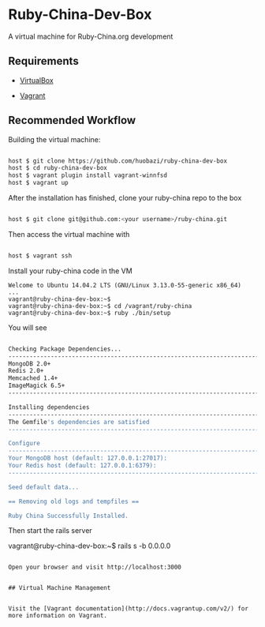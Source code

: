 # Ruby-China-Dev-Box
A virtual machine for Ruby-China.org development

## Requirements

* [VirtualBox](https://www.virtualbox.org)

* [Vagrant](http://vagrantup.com)


## Recommended Workflow

Building the virtual machine:

```bash

host $ git clone https://github.com/huobazi/ruby-china-dev-box
host $ cd ruby-china-dev-box
host $ vagrant plugin install vagrant-winnfsd
host $ vagrant up

```

After the installation has finished, clone your ruby-china repo to the box

```bash

host $ git clone git@github.com:<your username>/ruby-china.git

```

Then access the virtual machine with

```bash

host $ vagrant ssh

```

Install your ruby-china code in the VM

```
Welcome to Ubuntu 14.04.2 LTS (GNU/Linux 3.13.0-55-generic x86_64)
...
vagrant@ruby-china-dev-box:~$
vagrant@ruby-china-dev-box:~$ cd /vagrant/ruby-china
vagrant@ruby-china-dev-box:~$ ruby ./bin/setup
```

You will see

```bash

Checking Package Dependencies...
--------------------------------------------------------------------------------
MongoDB 2.0+                                                               [Yes]
Redis 2.0+                                                                 [Yes]
Memcached 1.4+                                                             [Yes]
ImageMagick 6.5+                                                           [Yes]
--------------------------------------------------------------------------------

Installing dependencies
--------------------------------------------------------------------------------
The Gemfile's dependencies are satisfied
--------------------------------------------------------------------------------

Configure
--------------------------------------------------------------------------------
Your MongoDB host (default: 127.0.0.1:27017):
Your Redis host (default: 127.0.0.1:6379):
--------------------------------------------------------------------------------

Seed default data...                                                      [Done]

== Removing old logs and tempfiles ==

Ruby China Successfully Installed.

```
Then start the rails server

vagrant@ruby-china-dev-box:~$ rails s -b 0.0.0.0

```

Open your browser and visit http://localhost:3000


## Virtual Machine Management


Visit the [Vagrant documentation](http://docs.vagrantup.com/v2/) for more information on Vagrant.
